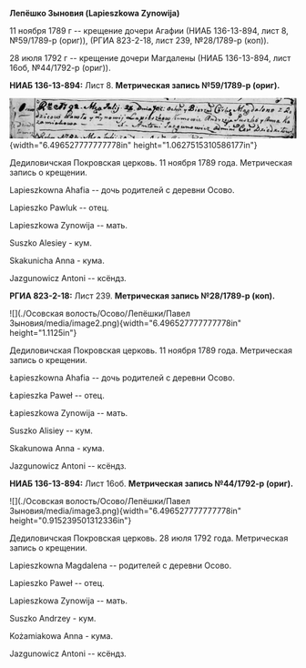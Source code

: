 **Лепёшко Зыновия (Lapieszkowa Zynowija)**

11 ноября 1789 г -- крещение дочери Агафии (НИАБ 136-13-894, лист 8,
№59/1789-р (ориг)), (РГИА 823-2-18, лист 239, №28/1789-р (коп)).

28 июля 1792 г -- крещение дочери Магдалены (НИАБ 136-13-894, лист 16об,
№44/1792-р (ориг)).

**НИАБ 136-13-894:** Лист 8. **Метрическая запись №59/1789-р (ориг).**

![](./media/1cf96bd4a7f1c0fa78d48fd5087a386949f45043.png){width="6.496527777777778in"
height="1.0627515310586177in"}

Дедиловичская Покровская церковь. 11 ноября 1789 года. Метрическая
запись о крещении.

Lapieszkowna Ahafia -- дочь родителей с деревни Осово.

Lapieszko Pawluk -- отец.

Lapieszkowa Zynowija -- мать.

Suszko Alesiey - кум.

Skakunicha Anna - кума.

Jazgunowicz Antoni -- ксёндз.

**РГИА 823-2-18:** Лист 239. **Метрическая запись №28/1789-р (коп).**

![](./Осовская волость/Осово/Лепёшки/Павел Зыновия/media/image2.png){width="6.496527777777778in"
height="1.1125in"}

Дедиловичская Покровская церковь. 11 ноября 1789 года. Метрическая
запись о крещении.

Łapieszkowna Ahafia -- дочь родителей с деревни Осово.

Łapieszka Paweł -- отец.

Łapieszkowa Zynowija -- мать.

Suszko Alisiey -- кум.

Skakunowa Anna - кума.

Jazgunowicz Antoni -- ксёндз.

**НИАБ 136-13-894:** Лист 16об. **Метрическая запись №44/1792-р
(ориг).**

![](./Осовская волость/Осово/Лепёшки/Павел Зыновия/media/image3.png){width="6.496527777777778in"
height="0.915239501312336in"}

Дедиловичская Покровская церковь. 28 июля 1792 года. Метрическая запись
о крещении.

Lapieszkowna Magdalena -- родителей с деревни Осовo.

Lapieszko Paweł -- отец.

Lapieszkowa Zynowija -- мать.

Suszko Andrzey - кум.

Kożamiakowa Anna - кума.

Jazgunowicz Antoni -- ксёндз.
